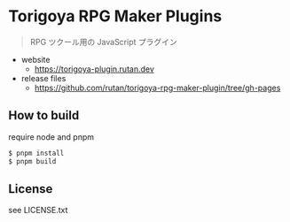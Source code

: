 # Torigoya RPG Maker Plugins

> RPG ツクール用の JavaScript プラグイン

- website
  - https://torigoya-plugin.rutan.dev
- release files
  - https://github.com/rutan/torigoya-rpg-maker-plugin/tree/gh-pages

## How to build

require node and pnpm

```bash
$ pnpm install
$ pnpm build
```

## License

see LICENSE.txt
